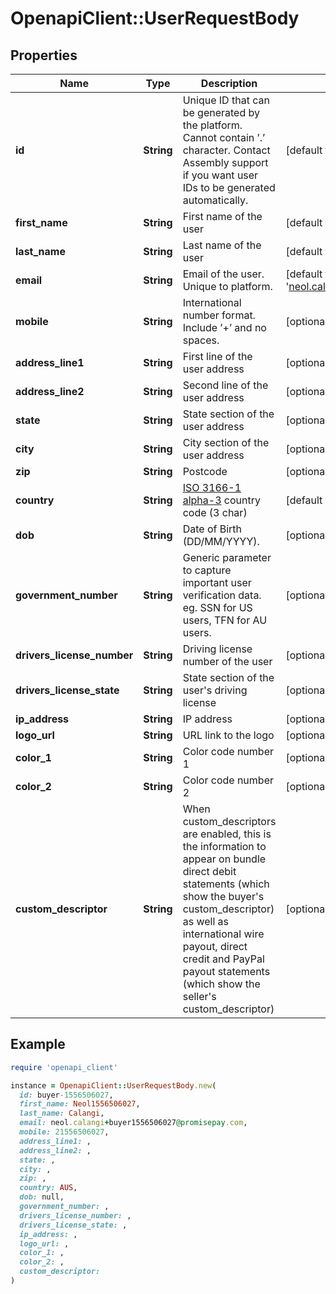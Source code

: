 # OpenapiClient::UserRequestBody

## Properties

| Name | Type | Description | Notes |
| ---- | ---- | ----------- | ----- |
| **id** | **String** | Unique ID that can be generated by the platform. Cannot contain ’.’  character. Contact Assembly support if you want user IDs to be generated automatically. | [default to &#39;buyer-1556506027&#39;] |
| **first_name** | **String** | First name of the user | [default to &#39;Neol1556506027&#39;] |
| **last_name** | **String** | Last name of the user | [default to &#39;Calangi&#39;] |
| **email** | **String** | Email of the user. Unique to platform. | [default to &#39;neol.calangi+buyer1556506027@promisepay.com&#39;] |
| **mobile** | **String** | International number format. Include ’+’ and no spaces. | [optional] |
| **address_line1** | **String** | First line of the user address | [optional] |
| **address_line2** | **String** | Second line of the user address | [optional] |
| **state** | **String** | State section of the user address | [optional] |
| **city** | **String** | City section of the user address | [optional] |
| **zip** | **String** | Postcode | [optional] |
| **country** | **String** | [ISO 3166-1 alpha-3](https://en.wikipedia.org/wiki/ISO_3166-1_alpha-3#Officially_assigned_code_elements) country code (3 char) | [default to &#39;AUS&#39;] |
| **dob** | **String** | Date of Birth (DD/MM/YYYY). | [optional] |
| **government_number** | **String** | Generic parameter to capture important user verification data. eg. SSN for US users, TFN for AU users. | [optional] |
| **drivers_license_number** | **String** | Driving license number of the user | [optional] |
| **drivers_license_state** | **String** | State section of the user&#39;s driving license | [optional] |
| **ip_address** | **String** | IP address | [optional] |
| **logo_url** | **String** | URL link to the logo | [optional] |
| **color_1** | **String** | Color code number 1 | [optional] |
| **color_2** | **String** | Color code number 2 | [optional] |
| **custom_descriptor** | **String** | When custom_descriptors are enabled, this is the information to appear on bundle direct debit statements (which show the buyer&#39;s custom_descriptor) as well as international wire payout, direct credit and PayPal payout statements (which show the seller&#39;s custom_descriptor) | [optional] |

## Example

```ruby
require 'openapi_client'

instance = OpenapiClient::UserRequestBody.new(
  id: buyer-1556506027,
  first_name: Neol1556506027,
  last_name: Calangi,
  email: neol.calangi+buyer1556506027@promisepay.com,
  mobile: 21556506027,
  address_line1: ,
  address_line2: ,
  state: ,
  city: ,
  zip: ,
  country: AUS,
  dob: null,
  government_number: ,
  drivers_license_number: ,
  drivers_license_state: ,
  ip_address: ,
  logo_url: ,
  color_1: ,
  color_2: ,
  custom_descriptor: 
)
```

